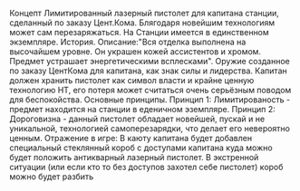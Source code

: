Концепт
  Лимитированный лазерный пистолет для капитана станции, сделанный по заказу Цент.Кома. Блягодаря новейшим технологиям может сам перезаряжаться. На Станции имеется в единственном экземпляре.
История.
  Описание:"Вся отделка выполнена на высочайшем уровне. Он украшен кожей ассистентов и хромом. Предмет устрашает энергетическими всплесками".
  Оружие созданное по заказу ЦентКома для капитана, как знак силы и лидерства. Капитан должен хранить пистолет как символ власти и крайне ценную технологию НТ, его потеря может считаться очень серьёзным поводом для беспокойства.
Основные принципы. Принцип 1:
  Лимитированость - предмет находится на станции в еденичном эземпляре.
  Принцип 2:
  Дороговизна - данный пистолет обладает новейшей, пускай и не уникальной, технологией самоперезарядки, что делает его невероятно ценным.
Отражение в игре:
    В каюту капитана будет добавлен специальный стеклянный короб с доступами капитана куда можно будет положить антикварный лазерный пистолет. В экстренной ситуации (или если кто то без доступов захотел себе пистолет) короб можно будет разбить 
